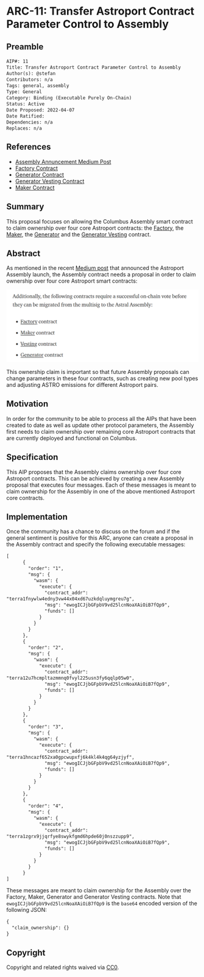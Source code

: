 # ARC-11: Transfer Astroport Contract Parameter Control to Assembly

## Preamble

```
AIP#: 11
Title: Transfer Astroport Contract Parameter Control to Assembly
Author(s): @stefan
Contributors: n/a
Tags: general, assembly
Type: General
Category: Binding (Executable Purely On-Chain)
Status: Active
Date Proposed: 2022-04-07
Date Ratified:
Dependencies: n/a
Replaces: n/a
```

## References

- [Assembly Annuncement Medium Post](https://astroport.medium.com/the-dawn-of-the-astral-assembly-91e38517fbeb)
- [Factory Contract](https://terrasco.pe/mainnet/address/terra1fnywlw4edny3vw44x04xd67uzkdqluymgreu7g)
- [Generator Contract](https://terrasco.pe/mainnet/address/terra1zgrx9jjqrfye8swykfgmd6hpde60j0nszzupp9)
- [Generator Vesting Contract](https://terrasco.pe/mainnet/address/terra1hncazf652xa0gpcwupxfj6k4kl4k4qg64yzjyf)
- [Maker Contract](https://terrasco.pe/mainnet/address/terra12u7hcmpltazmmnq0fvyl225usn3fy6qqlp05w0)

## Summary

This proposal focuses on allowing the Columbus Assembly smart contract to claim ownership over four core Astroport contracts: the [Factory](https://terrasco.pe/mainnet/address/terra1fnywlw4edny3vw44x04xd67uzkdqluymgreu7g), the [Maker](https://terrasco.pe/mainnet/address/terra1fnywlw4edny3vw44x04xd67uzkdqluymgreu7g), the [Generator](https://terrasco.pe/mainnet/address/terra1zgrx9jjqrfye8swykfgmd6hpde60j0nszzupp9) and the [Generator Vesting](https://terrasco.pe/mainnet/address/terra1hncazf652xa0gpcwupxfj6k4kl4k4qg64yzjyf) contract.

## Abstract

As mentioned in the recent [Medium post](https://astroport.medium.com/the-dawn-of-the-astral-assembly-91e38517fbeb) that announced the Astroport Assembly launch, the Assembly contract needs a proposal in order to claim ownership over four core Astroport smart contracts:

![claim_assembly_ownership](./media/claim_assembly_ownership.png)

This ownership claim is important so that future Assembly proposals can change parameters in these four contracts, such as creating new pool types and adjusting ASTRO emissions for different Astroport pairs.

## Motivation

In order for the community to be able to process all the AIPs that have been created to date as well as update other protocol parameters, the Assembly first needs to claim ownership over remaining core Astroport contracts that are currently deployed and functional on Columbus.

## Specification

This AIP proposes that the Assembly claims ownership over four core Astroport contracts. This can be achieved by creating a new Assembly proposal that executes four messages. Each of these messages is meant to claim ownership for the Assembly in one of the above mentioned Astroport core contracts.

## Implementation

Once the community has a chance to discuss on the forum and if the general sentiment is positive for this ARC, anyone can create a proposal in the Assembly contract and specify the following executable messages:

```
[
      {
        "order": "1",
        "msg": {
          "wasm": {
            "execute": {
              "contract_addr": "terra1fnywlw4edny3vw44x04xd67uzkdqluymgreu7g",
              "msg": "ewogICJjbGFpbV9vd25lcnNoaXAiOiB7fQp9",
              "funds": []
            }
          }
        }
      },
      {
        "order": "2",
        "msg": {
          "wasm": {
            "execute": {
              "contract_addr": "terra12u7hcmpltazmmnq0fvyl225usn3fy6qqlp05w0",
              "msg": "ewogICJjbGFpbV9vd25lcnNoaXAiOiB7fQp9",
              "funds": []
            }
          }
        }
      },
      {
        "order": "3",
        "msg": {
          "wasm": {
            "execute": {
              "contract_addr": "terra1hncazf652xa0gpcwupxfj6k4kl4k4qg64yzjyf",
              "msg": "ewogICJjbGFpbV9vd25lcnNoaXAiOiB7fQp9",
              "funds": []
            }
          }
        }
      },
      {
        "order": "4",
        "msg": {
          "wasm": {
            "execute": {
              "contract_addr": "terra1zgrx9jjqrfye8swykfgmd6hpde60j0nszzupp9",
              "msg": "ewogICJjbGFpbV9vd25lcnNoaXAiOiB7fQp9",
              "funds": []
            }
          }
        }
      }
]
```

These messages are meant to claim ownership for the Assembly over the Factory, Maker, Generator and Generator Vesting contracts. Note that `ewogICJjbGFpbV9vd25lcnNoaXAiOiB7fQp9` is the `base64` encoded version of the following JSON:

```
{
  "claim_ownership": {}
}
```

## Copyright

Copyright and related rights waived via [CC0](https://creativecommons.org/publicdomain/zero/1.0/).
